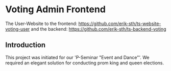 # Voting Admin Frontend
The User-Website to the frontend: https://github.com/erik-sth/ts-website-voting-user and the backend: https://github.com/erik-sth/ts-backend-voting
## Introduction
This project was initiated for our 'P-Seminar "Event and Dance"'. We required an elegant solution for conducting prom king and queen elections.
